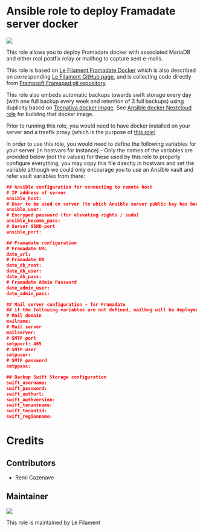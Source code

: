 # Ansible role to deploy Framadate server docker

[![](https://img.shields.io/badge/licence-AGPL--3-blue.svg)](http://www.gnu.org/licenses/agpl "License: AGPL-3")

This role allows you to deploy Framadate docker with associated MariaDB and either real postfix relay or mailhog to capture sent e-mails.

This role is based on [Le Filament Framadate Docker](https://hub.docker.com/repository/docker/lefilament/framadate) which is also described on corresponding [Le Filament GitHub page](https://github.com/lefilament/docker_framadate), and is collecting code directly from [Framasoft Framapad git repository](https://framagit.org/framasoft/framadate/framadate).

This role also embeds automatic backups towards swift storage every day (with one full backup every week and retention of 3 full backups) using duplicity based on [Tecnativa docker image](https://hub.docker.com/r/tecnativa/duplicity). See [Ansible docker Nextcloud role](https://github.com/lefilament/ansible_role_nextcloud_docker/blob/master/files/Dockerfile-backup) for building that docker image.

Prior to running this role, you would need to have docker installed on your server and a traefik proxy (which is the purpose of [this role](https://github.com/lefilament/ansible_role_docker_server))

In order to use this role, you would need to define the following variables for your server (in hostvars for instance) - Only the names of the variables are provided below (not the values) for these used by this role to properly configure everything, you may copy this file directly in hostvars and set the variable although we could only encourage you to use an Ansible vault and refer vault variables from there:

```json
## Ansible configuration for connecting to remote host
# IP address of server
ansible_host: 
# User to be used on server (to which Ansible server public key has been provided)
ansible_user: 
# Encryped password (for elevating rights / sudo)
ansible_become_pass: 
# Server SSHD port
ansible_port: 

## Framadate configuration
# Framadate URL
date_url:
# Framadate DB
date_db_root:
date_db_user:
date_db_pass:
# Framadate Admin Password
date_admin_user:
date_admin_pass:

## Mail server configuration - for Framadate 
## if the following variables are not defined, mailhog will be deployed instead
# Mail domain
mailname:
# Mail server
mailserver:
# SMTP port
smtpport: 465
# SMTP user
smtpuser:
# SMTP password
smtppass:

## Backup Swift Storage configuration
swift_username:
swift_password:
swift_authurl:
swift_authversion:
swift_tenantname:
swift_tenantid:
swift_regionname:

```

# Credits

## Contributors

* Remi Cazenave <remi-filament>


## Maintainer

[![](https://le-filament.com/img/logo-lefilament.png)](https://le-filament.com "Le Filament")

This role is maintained by Le Filament
